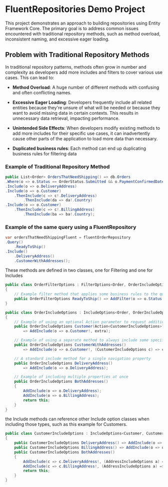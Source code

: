 
# FluentRepositories Demo Project

This project demonstrates an approach to building repositories using Entity Framework Core. The primary goal is to address common issues encountered with traditional repository methods, such as method overload, inconsistent naming, and excessive eager loading.

## Problem with Traditional Repository Methods


In traditional repository patterns, methods often grow in number and complexity as developers add more includes and filters to cover various use cases. This can lead to:

- ****Method Overload****: A huge number of different methods with confusing and often conflicting names.

- ****Excessive Eager Loading****: Developers frequently include all related entities because they're unsure of what will be needed or because they want to avoid missing data in certain contexts. This results in unnecessary data retrieval, impacting performance.

- ****Unintended Side Effects****: When developers modify existing methods to add more includes for their specific use cases, it can inadvertently cause other parts of the application to load more data than necessary.

- ****Duplicated business rules****: Each method can end up duplicating business rules for filtering data

 
### Example of Traditional Repository Method

```csharp
public List<Order> OrdersThatNeedShipping() => db.Orders
.Where(o => o.Status == OrderStatus.Submitted && o.PaymentConfirmedDate.HasValue)
.Include(o => o.DeliveryAddress)
.Include(o => o.Customer)
	.ThenInclude(c => c!.DeliveryAddress)
		.ThenInclude(da => da!.Country)
.Include(o => o.Customer)
	.ThenInclude(c => c!.BillingAddress)
		.ThenInclude(ba => ba!.Country);
```

### Example of the same query using a FluentRepository
```csharp
var ordersThatNeedShippingFluent = fluentOrderRepository
.Query()
	.ReadyToShip()
.Include()
	.DeliveryAddress()
	.CustomerWithAddresses();
```

These methods are defined in two classes, one for Filtering and one for Includes

```csharp
public class OrderFilterOptions : FilterOptions<Order, OrderIncludeOptions, OrderFilterOptions>
{
	// Example filter method that applies some business rules to the query
	public OrderFilterOptions ReadyToShip() => AddFilter(o => o.Status == OrderStatus.Submitted && o.PaymentConfirmedDate.HasValue);
}
```

```csharp
public class OrderIncludeOptions : IncludeOptions<Order, OrderIncludeOptions>
{
    // Example of using an optional Action parameter to request additional includes from the Customer object using another IncludeOptions instance
    public OrderIncludeOptions Customer(Action<CustomerIncludeOptions>? extra = null)
        => AddInclude(o => o.Customer!, extra);

    // Example of using a separate method to always include some specific additional properties on Customer
    public OrderIncludeOptions CustomerWithAddresses()
        => AddInclude(o => o.Customer!, (CustomerIncludeOptions c) => c.BothAddresses());

    // A standard include method for a single navigation property
    public OrderIncludeOptions DeliveryAddress()
        => AddInclude(o => o.DeliveryAddress);

    // Example of including multiple properties at once
    public OrderIncludeOptions BothAddresses()
    {
        AddInclude(o => o.DeliveryAddress);
        AddInclude(o => o.BillingAddress);
        return this;
    }
}
```

the Include methods can reference other Include option classes when including those types, such as this example for Customers.
```csharp
public class CustomerIncludeOptions : IncludeOptions<Customer, CustomerIncludeOptions>
{
    public CustomerIncludeOptions DeliveryAddress() => AddInclude(o => o.DeliveryAddress);
    public CustomerIncludeOptions BillingAddress() => AddInclude(o => o.BillingAddress);
    public CustomerIncludeOptions BothAddresses()
    {
        AddInclude(c => c.DeliveryAddress!, (AddressIncludeOptions a) => a.WithCountry());
        AddInclude(c => c.BillingAddress!, (AddressIncludeOptions a) => a.WithCountry());
        return this;
    }
}
```
